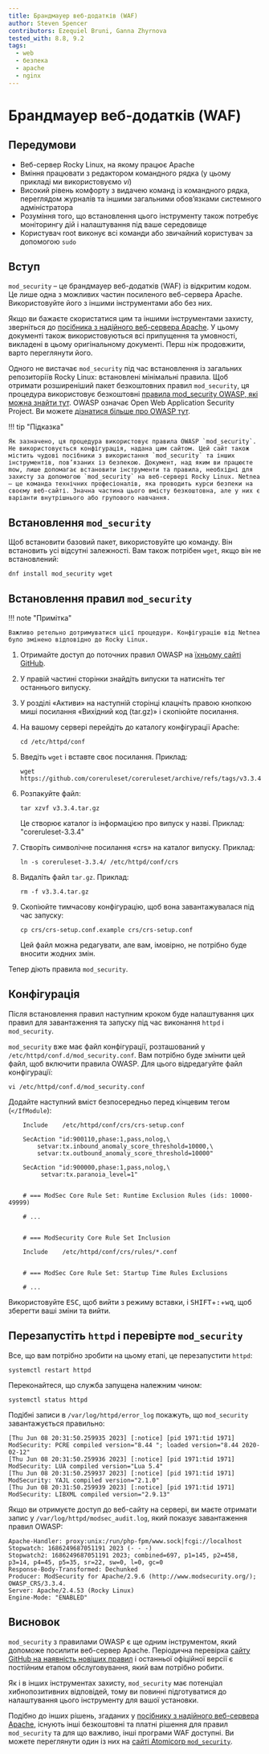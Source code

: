 ```yaml
---
title: Брандмауер веб-додатків (WAF)
author: Steven Spencer
contributors: Ezequiel Bruni, Ganna Zhyrnova
tested_with: 8.8, 9.2
tags:
  - web
  - безпека
  - apache
  - nginx
---
```

  
# Брандмауер веб-додатків (WAF)

## Передумови

* Веб-сервер Rocky Linux, на якому працює Apache
* Вміння працювати з редактором командного рядка (у цьому прикладі ми використовуємо _vi_)
* Високий рівень комфорту з видачею команд із командного рядка, переглядом журналів та іншими загальними обов’язками системного адміністратора
* Розуміння того, що встановлення цього інструменту також потребує моніторингу дій і налаштування під ваше середовище
* Користувач root виконує всі команди або звичайний користувач за допомогою `sudo`

## Вступ

`mod_security` – це брандмауер веб-додатків (WAF) із відкритим кодом. Це лише одна з можливих частин посиленого веб-сервера Apache. Використовуйте його з іншими інструментами або без них.

Якщо ви бажаєте скористатися цим та іншими інструментами захисту, зверніться до [посібника з надійного веб-сервера Apache](index.md). У цьому документі також використовуються всі припущення та умовності, викладені в цьому оригінальному документі. Перш ніж продовжити, варто переглянути його.

Одного не вистачає `mod_security` під час встановлення із загальних репозиторіїв Rocky Linux: встановлені мінімальні правила. Щоб отримати розширеніший пакет безкоштовних правил `mod_security`, ця процедура використовує безкоштовні [правила mod_security OWASP, які можна знайти тут](https://www.netnea.com/). OWASP означає Open Web Application Security Project. Ви можете [дізнатися більше про OWASP тут](https://owasp.org/).

!!! tip "Підказка"

    Як зазначено, ця процедура використовує правила OWASP `mod_security`. Не використовується конфігурація, надана цим сайтом. Цей сайт також містить чудові посібники з використання `mod_security` та інших інструментів, пов’язаних із безпекою. Документ, над яким ви працюєте mow, лише допомагає встановити інструменти та правила, необхідні для захисту за допомогою `mod_security` на веб-сервері Rocky Linux. Netnea — це команда технічних професіоналів, яка проводить курси безпеки на своєму веб-сайті. Значна частина цього вмісту безкоштовна, але у них є варіанти внутрішнього або групового навчання.

## Встановлення `mod_security`

Щоб встановити базовий пакет, використовуйте цю команду. Він встановить усі відсутні залежності. Вам також потрібен `wget`, якщо він не встановлений:

```
dnf install mod_security wget
```

## Встановлення правил `mod_security`

!!! note "Примітка"

    Важливо ретельно дотримуватися цієї процедури. Конфігурацію від Netnea було змінено відповідно до Rocky Linux.

1. Отримайте доступ до поточних правил OWASP на [ їхньому сайті GitHub](https://github.com/coreruleset/coreruleset).

2. У правій частині сторінки знайдіть випуски та натисніть тег останнього випуску.

3. У розділі «Активи» на наступній сторінці клацніть правою кнопкою миші посилання «Вихідний код (tar.gz)» і скопіюйте посилання.

4. На вашому сервері перейдіть до каталогу конфігурації Apache:

    ```
    cd /etc/httpd/conf
    ```

5. Введіть `wget` і вставте своє посилання. Приклад:

    ```
    wget https://github.com/coreruleset/coreruleset/archive/refs/tags/v3.3.4.tar.gz
    ```

6. Розпакуйте файл:

    ```
    tar xzvf v3.3.4.tar.gz
    ```
    Це створює каталог із інформацією про випуск у назві. Приклад: "coreruleset-3.3.4"

7. Створіть символічне посилання «crs» на каталог випуску. Приклад:

    ```
    ln -s coreruleset-3.3.4/ /etc/httpd/conf/crs
    ```

8. Видаліть файл `tar.gz`. Приклад:

    ```
    rm -f v3.3.4.tar.gz
    ```

9. Скопіюйте тимчасову конфігурацію, щоб вона завантажувалася під час запуску:

    ```
    cp crs/crs-setup.conf.example crs/crs-setup.conf
    ```
    Цей файл можна редагувати, але вам, імовірно, не потрібно буде вносити жодних змін.

Тепер діють правила `mod_security`.

## Конфігурація

Після встановлення правил наступним кроком буде налаштування цих правил для завантаження та запуску під час виконання `httpd` і `mod_security`.

`mod_security` вже має файл конфігурації, розташований у `/etc/httpd/conf.d/mod_security.conf`. Вам потрібно буде змінити цей файл, щоб включити правила OWASP. Для цього відредагуйте файл конфігурації:

```
vi /etc/httpd/conf.d/mod_security.conf
```
Додайте наступний вміст безпосередньо перед кінцевим тегом (`</IfModule`):

```
    Include    /etc/httpd/conf/crs/crs-setup.conf

    SecAction "id:900110,phase:1,pass,nolog,\
        setvar:tx.inbound_anomaly_score_threshold=10000,\
        setvar:tx.outbound_anomaly_score_threshold=10000"

    SecAction "id:900000,phase:1,pass,nolog,\
         setvar:tx.paranoia_level=1"


    # === ModSec Core Rule Set: Runtime Exclusion Rules (ids: 10000-49999)

    # ...


    # === ModSecurity Core Rule Set Inclusion

    Include    /etc/httpd/conf/crs/rules/*.conf


    # === ModSec Core Rule Set: Startup Time Rules Exclusions

    # ...
```

Використовуйте <kbd>ESC</kbd>, щоб вийти з режиму вставки, і <kbd>SHIFT</kbd>+<kbd>:</kbd>+<kbd>wq</kbd>, щоб зберегти ваші зміни та вийти.

## Перезапустіть `httpd` і перевірте `mod_security`

Все, що вам потрібно зробити на цьому етапі, це перезапустити `httpd`:

```
systemctl restart httpd
```

Переконайтеся, що служба запущена належним чином:

```
systemctl status httpd
```

Подібні записи в `/var/log/httpd/error_log` покажуть, що `mod_security` завантажується правильно:

```
[Thu Jun 08 20:31:50.259935 2023] [:notice] [pid 1971:tid 1971] ModSecurity: PCRE compiled version="8.44 "; loaded version="8.44 2020-02-12"
[Thu Jun 08 20:31:50.259936 2023] [:notice] [pid 1971:tid 1971] ModSecurity: LUA compiled version="Lua 5.4"
[Thu Jun 08 20:31:50.259937 2023] [:notice] [pid 1971:tid 1971] ModSecurity: YAJL compiled version="2.1.0"
[Thu Jun 08 20:31:50.259939 2023] [:notice] [pid 1971:tid 1971] ModSecurity: LIBXML compiled version="2.9.13"
```

Якщо ви отримуєте доступ до веб-сайту на сервері, ви маєте отримати запис у `/var/log/httpd/modsec_audit.log`, який показує завантаження правил OWASP:

```
Apache-Handler: proxy:unix:/run/php-fpm/www.sock|fcgi://localhost
Stopwatch: 1686249687051191 2023 (- - -)
Stopwatch2: 1686249687051191 2023; combined=697, p1=145, p2=458, p3=14, p4=45, p5=35, sr=22, sw=0, l=0, gc=0
Response-Body-Transformed: Dechunked
Producer: ModSecurity for Apache/2.9.6 (http://www.modsecurity.org/); OWASP_CRS/3.3.4.
Server: Apache/2.4.53 (Rocky Linux)
Engine-Mode: "ENABLED"
```
## Висновок

`mod_security` з правилами OWASP є ще одним інструментом, який допоможе посилити веб-сервер Apache. Періодична перевірка [сайту GitHub на наявність новіших правил](https://github.com/coreruleset/coreruleset) і останньої офіційної версії є постійним етапом обслуговування, який вам потрібно робити.

Як і в інших інструментах захисту, `mod_security` має потенціал хибнопозитивних відповідей, тому ви повинні підготуватися до налаштування цього інструменту для вашої установки.

Подібно до інших рішень, згаданих у [посібнику з надійного веб-сервера Apache](index.md), існують інші безкоштовні та платні рішення для правил `mod_security` та для що важливо, інші програми WAF доступні. Ви можете переглянути один із них на [сайті Atomicorp `mod_security`](https://atomicorp.com/atomic-modsecurity-rules/).
